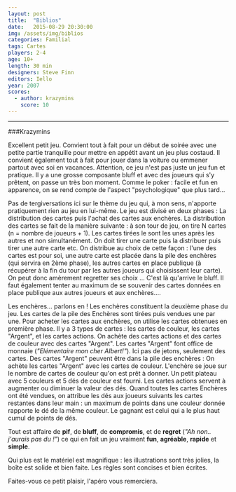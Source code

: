 ```yaml
---
layout: post
title:  "Biblios"
date:   2015-08-29 20:30:00
img: /assets/img/biblios
categories: Familial
tags: Cartes
players: 2-4
age: 10+
length: 30 min
designers: Steve Finn
editors: Iello
year: 2007
scores:
  - author: krazymins
    score: 10
---
```


---

###Krazymins

Excellent petit jeu. Convient tout à fait pour un début de soirée avec une petite partie tranquille pour mettre en appétit avant un jeu plus costaud. Il convient également tout à fait pour jouer dans la voiture ou emmener partout avec soi en vacances. Attention, ce jeu n'est pas juste un jeu fun et pratique. Il y a une grosse composante bluff et avec des joueurs qui s'y prêtent, on passe un très bon moment. Comme le poker : facile et fun en apparence, on se rend compte de l'aspect "psychologique" que plus tard...

Pas de tergiversations ici sur le thème du jeu qui, à mon sens, n'apporte pratiquement rien au jeu en lui-même.
Le jeu est divisé en deux phases : La distribution des cartes puis l'achat des cartes aux enchères.
La distribution des cartes se fait de la manière suivante : à son tour de jeu, on tire N cartes (n = nombre de joueurs + 1). Les cartes tirées le sont les unes après les autres et non simultanément. On doit tirer une carte puis la distribuer puis tirer une autre carte etc. On distribue au choix de cette façon : l'une des cartes est pour soi, une autre carte est placée dans la pile des enchères (qui servira en 2ème phase), les autres cartes en place publique (à récupérer à la fin du tour par les autres joueurs qui choisissent leur carte).
On peut donc amèrement regretter ses choix ... C'est là qu'arrive le bluff.
Il faut également tenter au maximum de se souvenir des cartes données en place publique aux autres joueurs et aux enchères....


Les enchères... parlons en !
Les enchères constituent la deuxième phase du jeu. Les cartes de la pile des Enchères sont tirées puis vendues une par une.
Pour acheter les cartes aux enchères, on utilise les cartes obtenues en première phase.
Il y a 3 types de cartes : les cartes de couleur, les cartes "Argent", et les cartes actions.
On achète des cartes actions et des cartes de couleur avec des cartes "Argent". Les cartes "Argent" font office de monnaie (*"Elémentaire mon cher Albert!"*). Ici pas de jetons, seulement des cartes.
Des cartes "Argent" peuvent être dans la pile des enchères : On achète les cartes "Argent" avec les cartes de couleur. L'enchère se joue sur le nombre de cartes de couleur qu'on est prêt à donner.
Un petit plateau avec 5 couleurs et 5 dés de couleur est fourni. Les cartes actions servent à augmenter ou diminuer la valeur des dés.
Quand toutes les cartes Enchères ont été vendues, on attribue les dés aux joueurs suivants les cartes restantes dans leur main : un maximum de points dans une couleur donnée rapporte le dé de la même couleur.
Le gagnant est celui qui a le plus haut cumul de points de dés.

Tout est affaire de **pif**, de **bluff**, de **compromis**, et de **regret** (*"Ah non.. j'aurais pas du !"*) ce qui en fait un jeu vraiment **fun**, **agréable**, **rapide** et **simple**.

Qui plus est le matériel est magnifique : les illustrations sont très jolies, la boîte est solide et bien faite. Les règles sont concises et bien écrites.

Faites-vous ce petit plaisir, l'apéro vous remerciera.
